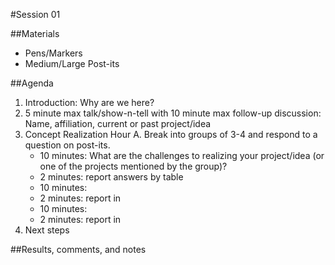 #Session 01

##Materials
- Pens/Markers
- Medium/Large Post-its

##Agenda

1. Introduction: Why are we here?
2. 5 minute max talk/show-n-tell with 10 minute max follow-up discussion: Name, affiliation, current or past project/idea
3. Concept Realization Hour
  A. Break into groups of 3-4 and respond to a question on post-its.
    - 10 minutes: What are the challenges to realizing your project/idea (or one of the projects mentioned by the group)?
    - 2 minutes: report answers by table
    - 10 minutes: 
    - 2 minutes: report in
    - 10 minutes: 
    - 2 minutes: report in
4. Next steps

##Results, comments, and notes
